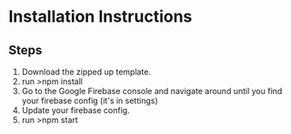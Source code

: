 # Installation Instructions

## Steps
1. Download the zipped up template.
2. run >npm install
3. Go to the Google Firebase console and navigate around until you find your firebase config (it's in settings)
4. Update your firebase config.
5. run >npm start




